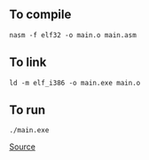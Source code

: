 ## To compile

```
nasm -f elf32 -o main.o main.asm
```

## To link

```
ld -m elf_i386 -o main.exe main.o
```

## To run
```
./main.exe
```

[Source](https://pablocorbalann.medium.com/programming-a-hello-world-in-assembly-from-the-first-line-to-the-end-x86-9c48fb499238)